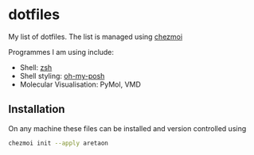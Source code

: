 # dotfiles
My list of dotfiles.
The list is managed using [chezmoi](https://www.chezmoi.io/quick-start/)

Programmes I am using include:

- Shell: [zsh](https://www.zsh.org/)
- Shell styling: [oh-my-posh](https://ohmyposh.dev/)
- Molecular Visualisation: PyMol, VMD

## Installation

On any machine these files can be installed and version controlled using

```bash
chezmoi init --apply aretaon
```
